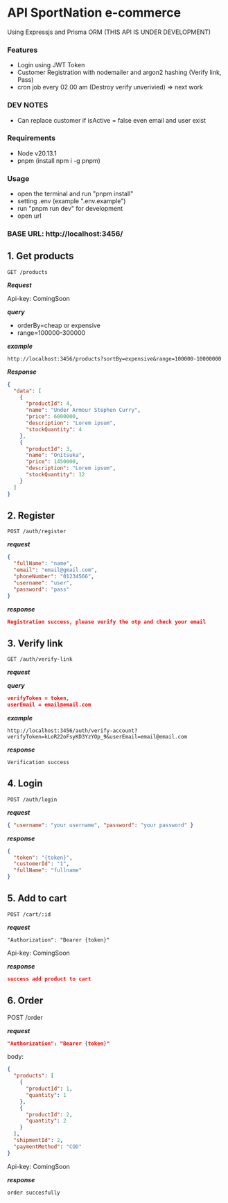 # API SportNation e-commerce

Using Expressjs and Prisma ORM (THIS API IS UNDER DEVELOPMENT)

### Features

- Login using JWT Token
- Customer Registration with nodemailer and argon2 hashing (Verify link, Pass)
- cron job every 02.00 am (Destroy verify unverivied) => next work

### DEV NOTES

- Can replace customer if isActive = false even email and user exist

### Requirements

- Node v20.13.1
- pnpm (install npm i -g pnpm)

### Usage

- open the terminal and run "pnpm install"
- setting .env (example ".env.example")
- run "pnpm run dev" for development
- open url

### BASE URL: http://localhost:3456/

## 1. Get products

`GET /products`

**_Request_**

Api-key: ComingSoon

**_query_**

- orderBy=cheap or expensive
- range=100000-300000

**_example_**

`http://localhost:3456/products?sortBy=expensive&range=100000-10000000`

**_Response_**

```json
{
  "data": [
    {
      "productId": 4,
      "name": "Under Armour Stephen Curry",
      "price": 6000000,
      "description": "Lorem ipsum",
      "stockQuantity": 4
    },
    {
      "productId": 3,
      "name": "Onitsuka",
      "price": 1450000,
      "description": "Lorem ipsum",
      "stockQuantity": 12
    }
  ]
}
```

## 2. Register

`POST /auth/register`

**_request_**

```json
{
  "fullName": "name",
  "email": "email@gmail.com",
  "phoneNumber": "01234566",
  "username": "user",
  "password": "pass"
}
```

**_response_**

```json
Registration success, please verify the otp and check your email
```

## 3. Verify link

`GET /auth/verify-link`

**_request_**

**_query_**

```json
verifyToken = token,
userEmail = email@email.com
```

**_example_**

`http://localhost:3456/auth/verify-account?verifyToken=kLoR22oFsyKD3YzYOp_9&userEmail=email@email.com`

**_response_**

`Verification success`

## 4. Login

`POST /auth/login`

**_request_**

```json
{ "username": "your username", "password": "your password" }
```

**_response_**

```json
{
  "token": "{token}",
  "customerId": "1",
  "fullName": "fullname"
}
```

## 5. Add to cart

`POST /cart/:id`

**_request_**

`"Authorization": "Bearer {token}"`

Api-key: ComingSoon

**_response_**

```json
success add product to cart
```

## 6. Order

POST /order

**_request_**

```json
"Authorization": "Bearer {token}"
```

body:

```json
{
  "products": [
    {
      "productId": 1,
      "quantity": 1
    },
    {
      "productId": 2,
      "quantity": 2
    }
  ],
  "shipmentId": 2,
  "paymentMethod": "COD"
}
```

Api-key: ComingSoon

**_response_**

`order succesfully`
